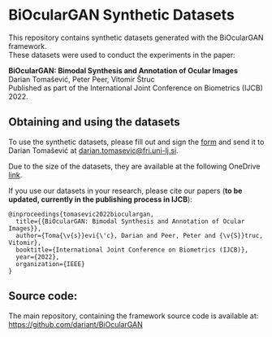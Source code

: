 # BiOcularGAN Synthetic Datasets

This repository contains synthetic datasets generated with the BiOcularGAN framework. <br> 
These datasets were used to conduct the experiments in the paper: <br>

**BiOcularGAN: Bimodal Synthesis and Annotation of Ocular Images**<br>
Darian Tomašević, Peter Peer, Vitomir Štruc<br>
Published as part of the International Joint Conference on Biometrics (IJCB) 2022. 

## Obtaining and using the datasets
To use the synthetic datasets, please fill out and sign the [form](https://github.com/dariant/BiOcularGAN_synthetic_datasets/blob/main/BiOcularGAN%20Licence%20Agreement.docx) and send it to Darian Tomašević at darian.tomasevic@fri.uni-lj.si.

Due to the size of the datasets, they are available at the following OneDrive [link](https://unilj-my.sharepoint.com/:f:/g/personal/dt9845_student_uni-lj_si/EswVcs1lrLRFjLi-m7b6MxYBUgHcirRRPeN11O9nxwOjzA?e=fw4zlP). 


If you use our datasets in your research, please cite our papers (**to be updated, currently in the publishing process in IJCB**):

```
@inproceedings{tomasevic2022bioculargan,
  title={{BiOcularGAN: Bimodal Synthesis and Annotation of Ocular Images}},
  author={Toma{\v{s}}evi{\'c}, Darian and Peer, Peter and {\v{S}}truc, Vitomir},
  booktitle={International Joint Conference on Biometrics (IJCB)},
  year={2022},
  organization={IEEE}
}
```


## Source code:
The main repository, containing the framework source code is available at: https://github.com/dariant/BiOcularGAN




